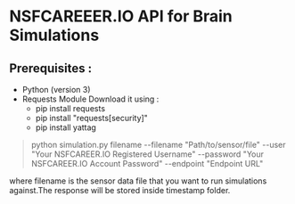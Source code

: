 # NSFCAREEER.IO API for Brain Simulations 

## Prerequisites :

- Python (version 3)
- Requests Module Download it using : 
  - pip install requests
  - pip install "requests[security]" 
  - pip install yattag
 
> python simulation.py filename --filename "Path/to/sensor/file" --user "Your NSFCAREER.IO Registered Username" --password "Your NSFCAREER.IO Account Password" --endpoint "Endpoint URL" 

where filename is the sensor data file that you want to run simulations against.The response will be stored inside timestamp folder.
